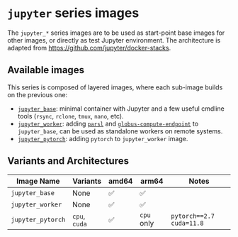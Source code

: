 # `jupyter` series images

The `jupyter_*` series images are to be used as start-point base images for other images, or directly as test Jupyter environment. The architecture is adapted from https://github.com/jupyter/docker-stacks.

## Available images
This series is composed of layered images, where each sub-image builds on the previous one:

- [`jupyter_base`](./base): minimal container with Jupyter and a few useful cmdline tools (`rsync`, `rclone`, `tmux`, `nano`, etc).
- [`jupyter_worker`](./worker): adding [`parsl`](https://github.com/Parsl/parsl) and [`globus-compute-endpoint`](https://github.com/globus/globus-compute) to `jupyter_base`, can be used as standalone workers on remote systems.
- [`jupyter_pytorch`](./pytorch): adding `pytorch` to `jupyter_worker` image.


## Variants and Architectures
| Image Name        | Variants      | amd64 | arm64      | Notes                      |
|-------------------|---------------|-------|------------|----------------------------|
| `jupyter_base`    | None          | ✅    | ✅         |                            |
| `jupyter_worker`  | None          | ✅    | ✅         |                            |
| `jupyter_pytorch` | `cpu`, `cuda` | ✅    | `cpu` only | `pytorch==2.7` `cuda=11.8` |
